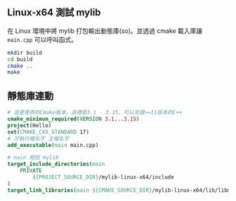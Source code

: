 ## Linux-x64 測試 mylib
在 Linux 環境中將 mylib 打包輸出動態庫(so)。並透過 cmake 載入庫讓 `main.cpp` 可以呼叫函式。


```sh
mkdir build
cd build
cmake ..
make
```


## 靜態庫連動

```cmake
# 這是使用的Cmake版本，這裡是3.1 - 3.15，可以支援>=11版本的C++
cmake_minimum_required(VERSION 3.1...3.15)
project(Hello)
set(CMAKE_CXX_STANDARD 17)
# 可執行檔名字 主檔名字
add_executable(main main.cpp)

# main 相依 mylib
target_include_directories(main
    PRIVATE
        ${PROJECT_SOURCE_DIR}/mylib-linux-x64/include
)
target_link_libraries(main ${CMAKE_SOURCE_DIR}/mylib-linux-x64/lib/libmylib.a)
```